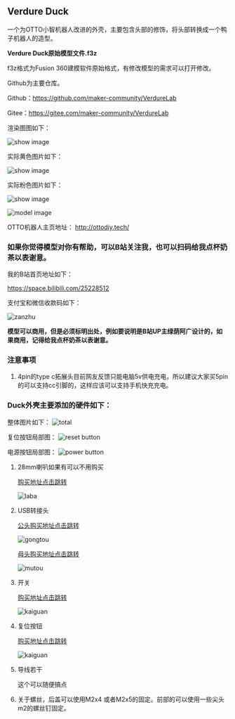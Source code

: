## Verdure Duck

一个为OTTO小智机器人改进的外壳，主要包含头部的修饰，将头部转换成一个鸭子机器人的造型。

**Verdure Duck原始模型文件.f3z**

f3z格式为Fusion 360建模软件原始格式，有修改模型的需求可以打开修改。


Github为主要仓库。

Github：https://github.com/maker-community/VerdureLab

Gitee：https://gitee.com/maker-community/VerdureLab

渲染图图如下：

![show image](/verdure-duck/images/duck.png)

实际黄色图片如下：

![show image](/verdure-duck/images/yellow-duck.png)

实际粉色图片如下：

![show image](/verdure-duck/images/pink-duck.png)


![model image](/verdure-duck/images/model-images.png)

OTTO机器人主页地址：
http://ottodiy.tech/


### 如果你觉得模型对你有帮助，可以B站关注我，也可以扫码给我点杯奶茶以表谢意。

我的B站首页地址如下：

https://space.bilibili.com/25228512

支付宝和微信收款码如下：

![zanzhu](/images/zanzhu.png)

**模型可以商用，但是必须标明出处，例如要说明是B站UP主绿荫阿广设计的，如果商用，记得给我点杯奶茶以表谢意。**


### 注意事项

1. 4pin的type c拓展头目前网友反馈只能电脑5v供电充电，所以建议大家买5pin的可以支持cc引脚的，这样应该可以支持手机快充充电。

### Duck外壳主要添加的硬件如下：

整体图片如下：
![total](/verdure-duck/images/pcb-all.png)

复位按钮局部图：
![reset button](/verdure-duck/images/reset-button.png)

电源按钮局部图：
![power button](/verdure-duck/images/power-button.png)


1. 28mm喇叭如果有可以不用购买

    [购买地址点击跳转](https://item.taobao.com/item.htm?_u=qqc0n0p773b&id=857879179989&skuId=5670264693293&spm=a1z09.2.0.0.63872e8dE12rZK)

    ![laba](/verdure-duck/images/laba.png)

2. USB转接头

    [公头购买地址点击跳转](https://detail.tmall.com/item.htm?id=775104244214&skuId=5303801189114&spm=tbpc.boughtlist.suborder_itemtitle.1.5b392e8d7Lmypw)

    ![gongtou](/verdure-duck/images/usb2.png)

    [母头购买地址点击跳转](https://item.taobao.com/item.htm?id=645766200920&spm=tbpc.boughtlist.suborder_itemtitle.1.5b392e8d7Lmypw)

    ![mutou](/verdure-duck/images/usb.png)

3. 开关

    [购买地址点击跳转](https://item.taobao.com/item.htm?_u=qqc0n0p1252&id=651818018665&skuId=4870740214324&spm=a1z09.2.0.0.63872e8dE12rZK)

    ![kaiguan](/verdure-duck/images/switch.png)

4. 复位按钮

    [购买地址点击跳转](https://e.tb.cn/h.hQoBhbpteEeZE3Q?tk=bwv74dYlZH1)

    ![kaiguan](/verdure-duck/images/button.jpg)
    


5. 导线若干

    这个可以随便搞点

6. 关于螺丝，后盖可以使用M2x4 或者M2x5的固定。前部的可以使用一些尖头m2的螺丝钉固定。
